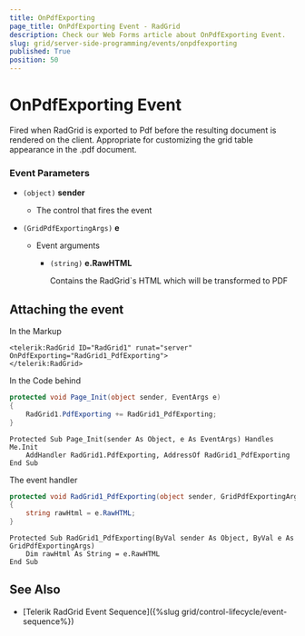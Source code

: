 ```yaml
---
title: OnPdfExporting
page_title: OnPdfExporting Event - RadGrid
description: Check our Web Forms article about OnPdfExporting Event.
slug: grid/server-side-programming/events/onpdfexporting
published: True
position: 50
---
```


# OnPdfExporting Event

Fired when RadGrid is exported to Pdf before the resulting document is rendered on the client. Appropriate for customizing the grid table appearance in the .pdf document.



### Event Parameters

* `(object)` **sender**

    * The control that fires the event

* `(GridPdfExportingArgs)` **e**

    * Event arguments 

        * `(string)` **e.RawHTML**
            
             Contains the RadGrid`s HTML which will be transformed to PDF
            

## Attaching the event

In the Markup

````ASP.NET
<telerik:RadGrid ID="RadGrid1" runat="server" OnPdfExporting="RadGrid1_PdfExporting">
</telerik:RadGrid>
````

In the Code behind

````C#
protected void Page_Init(object sender, EventArgs e)
{
    RadGrid1.PdfExporting += RadGrid1_PdfExporting;
}
````
````VB
Protected Sub Page_Init(sender As Object, e As EventArgs) Handles Me.Init
    AddHandler RadGrid1.PdfExporting, AddressOf RadGrid1_PdfExporting
End Sub
````

The event handler

````C#
protected void RadGrid1_PdfExporting(object sender, GridPdfExportingArgs e)
{
    string rawHtml = e.RawHTML;
}
````
````VB
Protected Sub RadGrid1_PdfExporting(ByVal sender As Object, ByVal e As GridPdfExportingArgs)
    Dim rawHtml As String = e.RawHTML
End Sub
````

  
## See Also

* [Telerik RadGrid Event Sequence]({%slug grid/control-lifecycle/event-sequence%})

